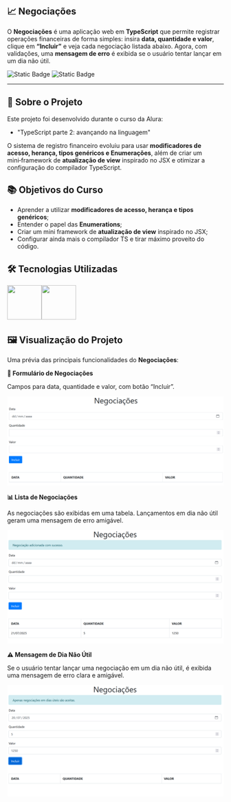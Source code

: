 ## 📈 Negociações

O **Negociações** é uma aplicação web em **TypeScript** que permite registrar operações financeiras de forma simples: insira **data, quantidade e valor**, clique em **“Incluir”** e veja cada negociação listada abaixo. Agora, com validações, uma **mensagem de erro** é exibida se o usuário tentar lançar em um dia não útil.

![Static Badge](https://img.shields.io/badge/Conclu%C3%ADdo-label?style=for-the-badge&label=Status) ![Static Badge](https://img.shields.io/badge/Alura-label?style=for-the-badge&label=Curso&color=%23000080)

<hr>

## 🚀 Sobre o Projeto

Este projeto foi desenvolvido durante o curso da Alura:

* "TypeScript parte 2: avançando na linguagem"

O sistema de registro financeiro evoluiu para usar **modificadores de acesso, herança, tipos genéricos e Enumerações**, além de criar um mini‑framework de **atualização de view** inspirado no JSX e otimizar a configuração do compilador TypeScript.

## 📚 Objetivos do Curso

* Aprender a utilizar **modificadores de acesso, herança e tipos genéricos**;
* Entender o papel das **Enumerations**;
* Criar um mini framework de **atualização de view** inspirado no JSX;
* Configurar ainda mais o compilador TS e tirar máximo proveito do código.

## 🛠️ Tecnologias Utilizadas

<img src="https://cdn.jsdelivr.net/gh/devicons/devicon@latest/icons/javascript/javascript-original.svg" width="80" height="80"/><img src="https://cdn.jsdelivr.net/gh/devicons/devicon@latest/icons/typescript/typescript-original.svg" width="80" height="80"/>

## 🖼️ Visualização do Projeto

Uma prévia das principais funcionalidades do **Negociações**:

**📝 Formulário de Negociações**

Campos para data, quantidade e valor, com botão “Incluir”.

<img src="negociacoes-form.png" width="600" alt="Formulário de Negociações"/>

**📊 Lista de Negociações**

As negociações são exibidas em uma tabela. Lançamentos em dia não útil geram uma mensagem de erro amigável.

<img src="negociacoes-new.png" width="600" alt="Lista de Negociações"/>

**⚠️ Mensagem de Dia Não Útil**

Se o usuário tentar lançar uma negociação em um dia não útil, é exibida uma mensagem de erro clara e amigável.

<img src="negociacoes-error.png" width="600" alt="Mensagem de Dia Não Útil"/>
